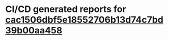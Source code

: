 # CI/CD generated reports for [cac1506dbf5e18552706b13d74c7bd39b00aa458](https://github.com/hydephp/develop/commit/cac1506dbf5e18552706b13d74c7bd39b00aa458)
